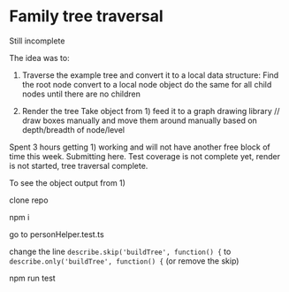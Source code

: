 # Family tree traversal

Still incomplete

The idea was to:

1) Traverse the example tree and convert it to a local data structure:
    Find the root node
    convert to a local node object
    do the same for all child nodes until there are no children

2) Render the tree
    Take object from 1)
    feed it to a graph drawing library // draw boxes manually and move them around manually based on depth/breadth of node/level

Spent 3 hours getting 1) working and will not have another free block of time this week.  Submitting here. Test coverage is not complete yet, render is not started, tree traversal complete.

To see the object output from 1)

clone repo

npm i

go to personHelper.test.ts

change the line `describe.skip('buildTree', function() {` to `describe.only('buildTree', function() {` (or remove the skip)

npm run test
